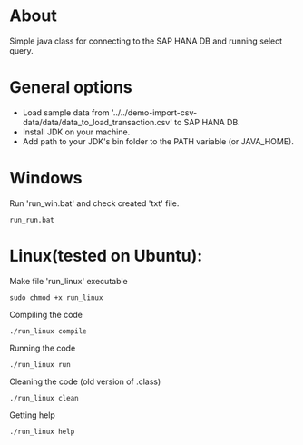 About
=======
Simple java class for connecting to the SAP HANA DB and running select query.

General options
=======

* Load sample data from '../../demo-import-csv-data/data/data_to_load_transaction.csv' to SAP HANA DB.
* Install JDK on your machine.
* Add path to your JDK's bin folder to the PATH variable (or JAVA_HOME).


Windows
=======
Run 'run_win.bat' and check created 'txt' file.
```
run_run.bat
```	
	
Linux(tested on Ubuntu):
=======

Make file 'run_linux' executable
```
sudo chmod +x run_linux
```
	
Compiling the code
```
./run_linux compile
```

Running the code
```	
./run_linux run
```

Cleaning the code (old version of .class)
```
./run_linux clean
```
	
Getting help
```
./run_linux help
```
	